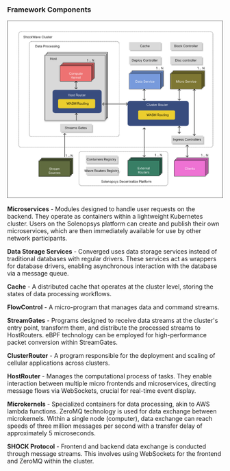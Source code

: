 ### Framework Components

![cluster-diagram.svg](./content/images/cluster-diagram.svg)

**Microservices** - Modules designed to handle user requests on the backend. They operate as containers within a
lightweight Kubernetes cluster. Users on the Solenopsys platform can create and publish their own microservices, which
are then immediately available for use by other network participants.

**Data Storage Services** - Converged uses data storage services instead of traditional databases with regular drivers.
These services act as wrappers for database drivers, enabling asynchronous interaction with the database via a message
queue.

**Cache** - A distributed cache that operates at the cluster level, storing the states of data processing workflows.

**FlowControl** - A micro-program that manages data and command streams.

**StreamGates** - Programs designed to receive data streams at the cluster's entry point, transform them,
and distribute the processed streams to HostRouters. eBPF technology can be employed for high-performance packet
conversion within StreamGates.

**ClusterRouter** - A program responsible for the deployment and scaling of cellular applications across clusters.

**HostRouter** - Manages the computational process of tasks. They enable interaction between multiple micro frontends
and microservices, directing message flows via WebSockets, crucial for real-time event display.

**Microkernels** - Specialized containers for data processing, akin to AWS lambda functions. ZeroMQ technology is used
for data exchange between microkernels. Within a single node (computer), data exchange can reach speeds of three million
messages per second with a transfer delay of approximately 5 microseconds.

**SHOCK Protocol** - Frontend and backend data exchange is conducted through message streams. This involves using
WebSockets for the frontend and ZeroMQ within the cluster.


